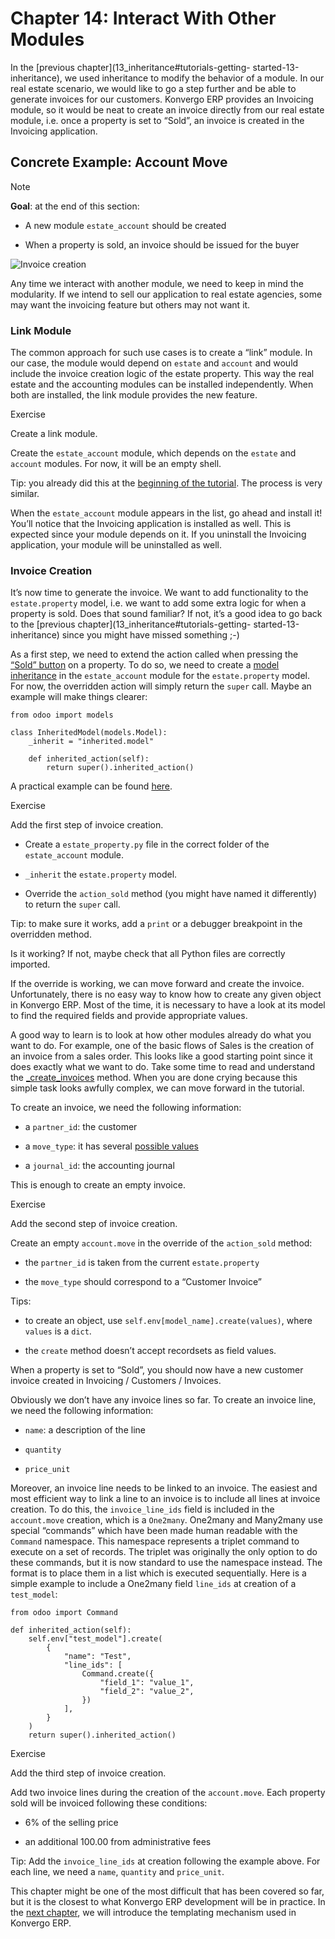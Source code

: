 # Chapter 14: Interact With Other Modules

In the [previous chapter](13_inheritance#tutorials-getting-
started-13-inheritance), we used inheritance to modify the behavior of a
module. In our real estate scenario, we would like to go a step further and be
able to generate invoices for our customers. Konvergo ERP provides an Invoicing
module, so it would be neat to create an invoice directly from our real estate
module, i.e. once a property is set to “Sold”, an invoice is created in the
Invoicing application.

## Concrete Example: Account Move

<div class="alert alert-primary">
<p class="alert-title">
Note</p><p><b>Goal</b>: at the end of this section:</p>
<ul>
<li><p>A new module <code>estate_account</code> should be created</p></li>
<li><p>When a property is sold, an invoice should be issued for the buyer</p></li>
</ul>
<img alt="Invoice creation" class="align-center" src="../../../_images/create_inv.gif"/>
</div>

Any time we interact with another module, we need to keep in mind the
modularity. If we intend to sell our application to real estate agencies, some
may want the invoicing feature but others may not want it.

### Link Module

The common approach for such use cases is to create a “link” module. In our
case, the module would depend on `estate` and `account` and would include the
invoice creation logic of the estate property. This way the real estate and
the accounting modules can be installed independently. When both are
installed, the link module provides the new feature.

<div class="alert alert-dark">
<p class="alert-title">
Exercise</p><p>Create a link module.</p>
<p>Create the <code>estate_account</code> module, which depends on the <code>estate</code> and <code>account</code> modules.
For now, it will be an empty shell.</p>
<p>Tip: you already did this at the
<a href="03_newapp#tutorials-getting-started-03-newapp"><span class="std std-ref">beginning of the tutorial</span></a>. The process is very
similar.</p>
</div>

When the `estate_account` module appears in the list, go ahead and install it!
You’ll notice that the Invoicing application is installed as well. This is
expected since your module depends on it. If you uninstall the Invoicing
application, your module will be uninstalled as well.

### Invoice Creation

It’s now time to generate the invoice. We want to add functionality to the
`estate.property` model, i.e. we want to add some extra logic for when a
property is sold. Does that sound familiar? If not, it’s a good idea to go
back to the [previous chapter](13_inheritance#tutorials-getting-
started-13-inheritance) since you might have missed something ;-)

As a first step, we need to extend the action called when pressing the [“Sold”
button](10_actions#tutorials-getting-started-10-actions) on a property.
To do so, we need to create a [model
inheritance](13_inheritance#tutorials-getting-started-13-inheritance) in
the `estate_account` module for the `estate.property` model. For now, the
overridden action will simply return the `super` call. Maybe an example will
make things clearer:

    
    
    from odoo import models
    
    class InheritedModel(models.Model):
        _inherit = "inherited.model"
    
        def inherited_action(self):
            return super().inherited_action()
    

A practical example can be found
[here](https://github.com/odoo/odoo/blob/f1f48cdaab3dd7847e8546ad9887f24a9e2ed4c1/addons/event_sale/models/account_move.py#L7-L16).

<div class="alert alert-dark">
<p class="alert-title">
Exercise</p><p>Add the first step of invoice creation.</p>
<ul>
<li><p>Create a <code>estate_property.py</code> file in the correct folder of the <code>estate_account</code> module.</p></li>
<li><p><code>_inherit</code> the <code>estate.property</code> model.</p></li>
<li><p>Override the <code>action_sold</code> method (you might have named it differently) to return the <code>super</code>
call.</p></li>
</ul>
<p>Tip: to make sure it works, add a <code>print</code> or a debugger breakpoint in the overridden method.</p>
</div>

Is it working? If not, maybe check that all Python files are correctly
imported.

If the override is working, we can move forward and create the invoice.
Unfortunately, there is no easy way to know how to create any given object in
Konvergo ERP. Most of the time, it is necessary to have a look at its model to find
the required fields and provide appropriate values.

A good way to learn is to look at how other modules already do what you want
to do. For example, one of the basic flows of Sales is the creation of an
invoice from a sales order. This looks like a good starting point since it
does exactly what we want to do. Take some time to read and understand the
[_create_invoices](https://github.com/odoo/odoo/blob/f1f48cdaab3dd7847e8546ad9887f24a9e2ed4c1/addons/sale/models/sale.py#L610-L717)
method. When you are done crying because this simple task looks awfully
complex, we can move forward in the tutorial.

To create an invoice, we need the following information:

  * a `partner_id`: the customer

  * a `move_type`: it has several [possible values](https://github.com/odoo/odoo/blob/f1f48cdaab3dd7847e8546ad9887f24a9e2ed4c1/addons/account/models/account_move.py#L138-L147)

  * a `journal_id`: the accounting journal

This is enough to create an empty invoice.

<div class="alert alert-dark">
<p class="alert-title">
Exercise</p><p>Add the second step of invoice creation.</p>
<p>Create an empty <code>account.move</code> in the override of the <code>action_sold</code> method:</p>
<ul>
<li><p>the <code>partner_id</code> is taken from the current <code>estate.property</code></p></li>
<li><p>the <code>move_type</code> should correspond to a “Customer Invoice”</p></li>
</ul>
<p>Tips:</p>
<ul>
<li><p>to create an object, use <code>self.env[model_name].create(values)</code>, where <code>values</code>
is a <code>dict</code>.</p></li>
<li><p>the <code>create</code> method doesn’t accept recordsets as field values.</p></li>
</ul>
</div>

When a property is set to “Sold”, you should now have a new customer invoice
created in Invoicing / Customers / Invoices.

Obviously we don’t have any invoice lines so far. To create an invoice line,
we need the following information:

  * `name`: a description of the line

  * `quantity`

  * `price_unit`

Moreover, an invoice line needs to be linked to an invoice. The easiest and
most efficient way to link a line to an invoice is to include all lines at
invoice creation. To do this, the `invoice_line_ids` field is included in the
`account.move` creation, which is a `One2many`. One2many and Many2many use
special “commands” which have been made human readable with the `Command`
namespace. This namespace represents a triplet command to execute on a set of
records. The triplet was originally the only option to do these commands, but
it is now standard to use the namespace instead. The format is to place them
in a list which is executed sequentially. Here is a simple example to include
a One2many field `line_ids` at creation of a `test_model`:

    
    
    from odoo import Command
    
    def inherited_action(self):
        self.env["test_model"].create(
            {
                "name": "Test",
                "line_ids": [
                    Command.create({
                        "field_1": "value_1",
                        "field_2": "value_2",
                    })
                ],
            }
        )
        return super().inherited_action()
    

<div class="alert alert-dark">
<p class="alert-title">
Exercise</p><p>Add the third step of invoice creation.</p>
<p>Add two invoice lines during the creation of the <code>account.move</code>. Each property sold will
be invoiced following these conditions:</p>
<ul>
<li><p>6% of the selling price</p></li>
<li><p>an additional 100.00 from administrative fees</p></li>
</ul>
<p>Tip: Add the <code>invoice_line_ids</code> at creation following the example above.
For each line, we need a <code>name</code>, <code>quantity</code> and <code>price_unit</code>.</p>
</div>

This chapter might be one of the most difficult that has been covered so far,
but it is the closest to what Konvergo ERP development will be in practice. In the
[next chapter](15_qwebintro#tutorials-getting-started-15-qwebintro), we
will introduce the templating mechanism used in Konvergo ERP.

